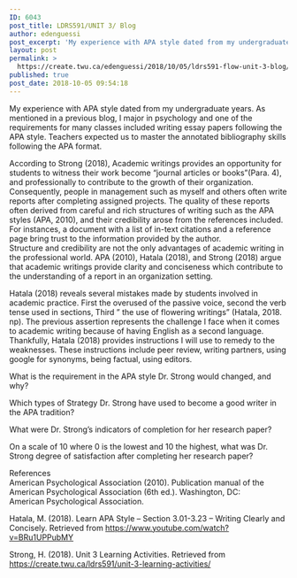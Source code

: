 ```yaml
---
ID: 6043
post_title: LDRS591/UNIT 3/ Blog
author: edenguessi
post_excerpt: 'My experience with APA style dated from my undergraduate years. As mentioned in a previous blog, I major in psychology and one of the requirements for many classes included writing essay papers following the APA style. Teachers expected us to master the annotated bibliography skills following the APA format. According to Strong (2018), Academic writings provides an opportunity for students<br><br><a href="https://create.twu.ca/edenguessi/2018/10/05/ldrs591-flow-unit-3-blog/">Read more</a>'
layout: post
permalink: >
  https://create.twu.ca/edenguessi/2018/10/05/ldrs591-flow-unit-3-blog/
published: true
post_date: 2018-10-05 09:54:18
---
```

My experience with APA style dated from my undergraduate years. As mentioned in a previous blog, I major in psychology and one of the requirements for many classes included writing essay papers following the APA style. Teachers expected us to master the annotated bibliography skills following the APA format.

According to Strong (2018), Academic writings provides an opportunity for students to witness their work become &#8220;journal articles or books&#8221;(Para. 4), and professionally to contribute to the growth of their organization. Consequently, people in management such as myself and others often write reports after completing assigned projects. The quality of these reports often derived from careful and rich structures of writing such as the APA styles (APA, 2010), and their credibility arose from the references included. For instances, a document with a list of in-text citations and a reference page bring trust to the information provided by the author.<br />
Structure and credibility are not the only advantages of academic writing in the professional world. APA (2010), Hatala (2018), and Strong (2018) argue that academic writings provide clarity and conciseness which contribute to the understanding of a report in an organization setting.

Hatala (2018) reveals several mistakes made by students involved in academic practice. First the overused of the passive voice, second the verb tense used in sections, Third &#8221; the use of flowering writings&#8221; (Hatala, 2018. np). The previous assertion represents the challenge I face when it comes to academic writing because of having English as a second language. Thankfully, Hatala (2018) provides instructions I will use to remedy to the weaknesses. These instructions include peer review, writing partners, using google for synonyms, being factual, using editors.

What is the requirement in the APA style Dr. Strong would changed, and why?

Which types of Strategy Dr. Strong have used to become a good writer in the APA tradition?

What were Dr. Strong&#8217;s indicators of completion for her research paper?

On a scale of 10 where 0 is the lowest and 10 the highest, what was Dr. Strong degree of satisfaction after completing her research paper?

References<br />
American Psychological Association (2010). Publication manual of the American Psychological Association (6th ed.). Washington, DC: American Psychological Association.

Hatala, M. (2018). Learn APA Style &#8211; Section 3.01-3.23 &#8211; Writing Clearly and Concisely. Retrieved from https://www.youtube.com/watch?v=BRu1UPPubMY

Strong, H. (2018). Unit 3 Learning Activities. Retrieved from https://create.twu.ca/ldrs591/unit-3-learning-activities/